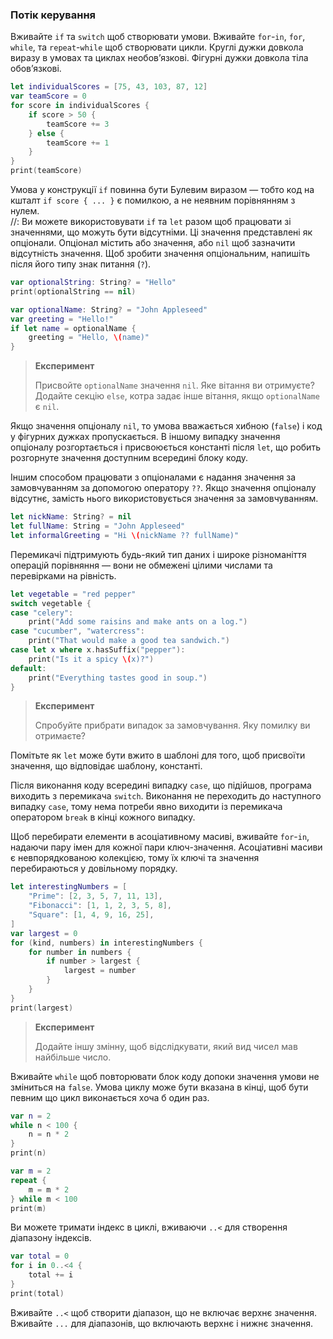 ### Потік керування

Вживайте `if` та `switch` щоб створювати умови. Вживайте `for`-`in`, `for`, `while`, та `repeat`-`while` щоб створювати цикли. Круглі дужки довкола виразу в умовах та циклах необов’язкові. Фігурні дужки довкола тіла обов’язкові.

```swift
let individualScores = [75, 43, 103, 87, 12]
var teamScore = 0
for score in individualScores {
    if score > 50 {
        teamScore += 3
    } else {
        teamScore += 1
    }
}
print(teamScore)
```

Умова у конструкції `if` повинна бути Булевим виразом — тобто код на кшталт `if score { ... }` є помилкою, а не неявним порівнянням з нулем.  
//: Ви можете використовувати `if` та `let` разом щоб працювати зі значеннями, що можуть бути відсутніми. Ці значення представлені як опціонали. Опціонал містить або значення, або `nil` щоб зазначити відсутність значення. Щоб зробити значення опціональним, напишіть після його типу знак питання \(`?`\).

```swift
var optionalString: String? = "Hello"
print(optionalString == nil)

var optionalName: String? = "John Appleseed"
var greeting = "Hello!"
if let name = optionalName {
    greeting = "Hello, \(name)"
}
```

> **Експеримент**
>
> Присвойте `optionalName` значення `nil`. Яке вітання ви отримуєте? Додайте секцію `else`, котра задає інше вітання, якщо `optionalName` є `nil`.

Якщо значення опціоналу `nil`, то умова вважається хибною \(`false`\) і код у фігурних дужках пропускається. В іншому випадку значення опціоналу розгортається і присвоюється константі після `let`, що робить розгорнуте значення доступним всередині блоку коду.

Іншим способом працювати з опціоналами є надання значення за замовчуванням за допомогою оператору `??`. Якщо значення опціоналу відсутнє, замість нього використовується значення за замовчуванням.

```swift
let nickName: String? = nil
let fullName: String = "John Appleseed"
let informalGreeting = "Hi \(nickName ?? fullName)"
```

Перемикачі  підтримують будь-який тип даних і широке різноманіття операцій порівняння — вони не обмежені цілими числами та перевірками на рівність.

```swift
let vegetable = "red pepper"
switch vegetable {
case "celery":
    print("Add some raisins and make ants on a log.")
case "cucumber", "watercress":
    print("That would make a good tea sandwich.")
case let x where x.hasSuffix("pepper"):
    print("Is it a spicy \(x)?")
default:
    print("Everything tastes good in soup.")
}
```

> **Експеримент**
>
> Спробуйте прибрати випадок за замовчування. Яку помилку ви отримаєте?

Помітьте як `let` може бути вжито в шаблоні для того, щоб присвоїти значення, що відповідає шаблону, константі.

Після виконання коду всередині випадку `case`, що підійшов, програма виходить з перемикача `switch`. Виконання не переходить до наступного випадку `case`, тому нема потреби явно виходити із перемикача оператором `break` в кінці кожного випадку.

Щоб перебирати елементи в асоціативному масиві, вживайте `for`-`in`, надаючи пару імен для кожної пари ключ-значення. Асоціативні масиви є невпорядкованою колекцією, тому їх ключі та значення перебираються у довільному порядку.

```swift
let interestingNumbers = [
    "Prime": [2, 3, 5, 7, 11, 13],
    "Fibonacci": [1, 1, 2, 3, 5, 8],
    "Square": [1, 4, 9, 16, 25],
]
var largest = 0
for (kind, numbers) in interestingNumbers {
    for number in numbers {
        if number > largest {
            largest = number
        }
    }
}
print(largest)
```

> **Експеримент**
>
> Додайте іншу змінну, щоб відслідкувати, який вид чисел мав найбільше число.

Вживайте `while` щоб повторювати блок коду допоки значення умови не зміниться на `false`. Умова циклу може бути вказана в кінці, щоб бути певним що цикл виконається хоча б один раз.

```swift
var n = 2
while n < 100 {
    n = n * 2
}
print(n)

var m = 2
repeat {
    m = m * 2
} while m < 100
print(m)
```

Ви можете тримати індекс в циклі, вживаючи `..<` для створення діапазону індексів.

```swift
var total = 0
for i in 0..<4 {
    total += i
}
print(total)
```

Вживайте `..<` щоб створити діапазон, що не включає верхнє значення. Вживайте `...` для діапазонів, що включають верхнє і нижнє значення.

